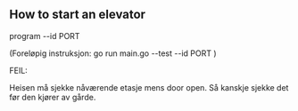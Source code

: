 How to start an elevator
---------------------------

program --id PORT


(Foreløpig instruksjon:
go run main.go --test --id PORT
)



FEIL:

Heisen må sjekke nåværende etasje mens door open. Så kanskje sjekke det før den kjører av gårde.